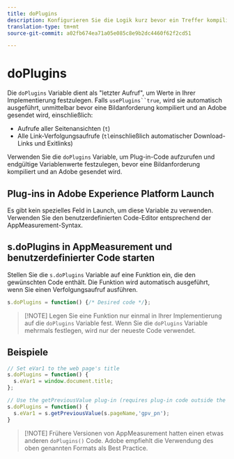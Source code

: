 ```yaml
---
title: doPlugins
description: Konfigurieren Sie die Logik kurz bevor ein Treffer kompiliert und an Adobe gesendet wird.
translation-type: tm+mt
source-git-commit: a02fb674ea71a05e085c8e9b2dc4460f62f2cd51

---
```



# doPlugins

Die `doPlugins` Variable dient als &quot;letzter Aufruf&quot;, um Werte in Ihrer Implementierung festzulegen. Falls `usePlugins``true`, wird sie automatisch ausgeführt, unmittelbar bevor eine Bildanforderung kompiliert und an Adobe gesendet wird, einschließlich:

* Aufrufe aller Seitenansichten (`t`)
* Alle Link-Verfolgungsaufrufe (`tl`einschließlich automatischer Download-Links und Exitlinks)

Verwenden Sie die `doPlugins` Variable, um Plug-in-Code aufzurufen und endgültige Variablenwerte festzulegen, bevor eine Bildanforderung kompiliert und an Adobe gesendet wird.

## Plug-ins in Adobe Experience Platform Launch

Es gibt kein spezielles Feld in Launch, um diese Variable zu verwenden. Verwenden Sie den benutzerdefinierten Code-Editor entsprechend der AppMeasurement-Syntax.

## s.doPlugins in AppMeasurement und benutzerdefinierter Code starten

Stellen Sie die `s.doPlugins` Variable auf eine Funktion ein, die den gewünschten Code enthält. Die Funktion wird automatisch ausgeführt, wenn Sie einen Verfolgungsaufruf ausführen.

```js
s.doPlugins = function() {/* Desired code */};
```

> [!NOTE] Legen Sie eine Funktion nur einmal in Ihrer Implementierung auf die `doPlugins` Variable fest. Wenn Sie die `doPlugins` Variable mehrmals festlegen, wird nur der neueste Code verwendet.

## Beispiele

```js
// Set eVar1 to the web page's title
s.doPlugins = function() {
  s.eVar1 = window.document.title;
};

// Use the getPreviousValue plug-in (requires plug-in code outside the function)
s.doPlugins = function() {
  s.eVar1 = s.getPreviousValue(s.pageName,'gpv_pn');
}
```

> [!NOTE] Frühere Versionen von AppMeasurement hatten einen etwas anderen `doPlugins()` Code. Adobe empfiehlt die Verwendung des oben genannten Formats als Best Practice.
